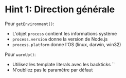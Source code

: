 # Hint 1: Direction générale

Pour `getEnvironment()`:
- L'objet `process` contient les informations système
- `process.version` donne la version de Node.js
- `process.platform` donne l'OS (linux, darwin, win32)

Pour `warmUp()`:
- Utilisez les template literals avec les backticks ``
- N'oubliez pas le paramètre par défaut